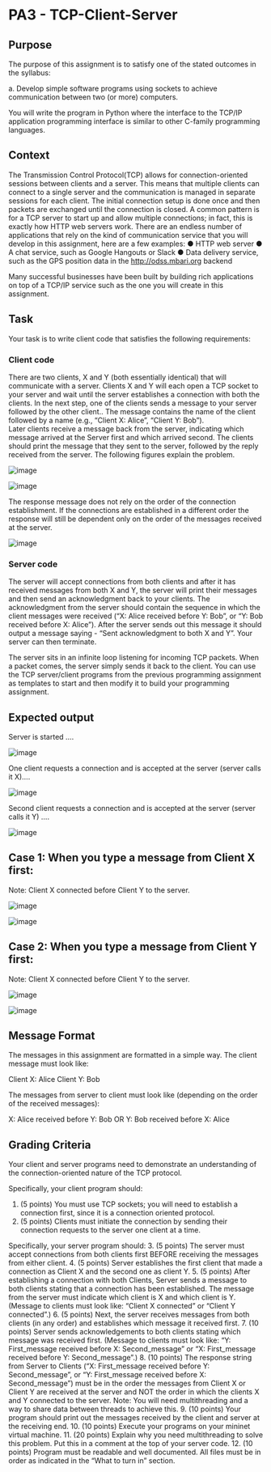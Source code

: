 # PA3 - TCP-Client-Server

## Purpose 

The purpose of this assignment is to satisfy one of the stated outcomes in the syllabus: 

a. Develop simple software programs using sockets to achieve communication between two (or more) computers. 
 
You will write the program in Python where the interface to the TCP/IP application programming interface is similar to other C-family programming languages. 

## Context 

The Transmission Control Protocol(TCP) allows for connection-oriented sessions between clients and a server. This means that multiple clients can connect to a single server and the communication is managed in separate sessions for each client. The initial connection setup is done once and then packets are exchanged until the connection is closed. A common pattern is for a TCP server to start up and allow multiple connections; in fact, this is exactly how HTTP web servers work. 
There are an endless number of applications that rely on the kind of communication service that you will develop in this assignment, here are a few examples: 
 ●	HTTP web server 
 ●	A chat service, such as Google Hangouts or Slack 
 ●	Data delivery service, such as the GPS position data in the http://odss.mbari.org backend 

Many successful businesses have been built by building rich applications on top of a TCP/IP service such as the one you will create in this assignment. 

## Task 

Your task is to write client code that satisfies the following requirements: 

### Client code 

There are two clients, X and Y (both essentially identical) that will communicate with a server. Clients X and Y will each open a TCP socket to your server and wait until the server establishes a connection with both the clients. In the next step, one of the clients sends a message to your server followed by the other client.. The message contains the name of the client followed by a name (e.g., “Client X: Alice”, “Client Y: Bob”).  
Later clients receive a message back from the server, indicating which message arrived at the Server first and which arrived second. The clients should print the message that they sent to the server, followed by the reply received from the server. The following figures explain the problem. 
 
![image](https://github.com/Jamham1020/final-projects/assets/64275401/fc252d32-518d-4a52-ab65-e7497a557c1a)

![image](https://github.com/Jamham1020/final-projects/assets/64275401/5da7b9f4-e378-4f17-a3a5-04c3038700ac)

The response message does not rely on the order of the connection establishment. If the connections are established in a different order the response will still be dependent only on the order of the messages received at the server.

![image](https://github.com/Jamham1020/final-projects/assets/64275401/19ad8cdf-2a6e-4248-a3e6-4f0d80627b2f)

### Server code 

The server will accept connections from both clients and after it has received messages from both X and Y, the server will print their messages and then send an acknowledgment back to your clients. The acknowledgment from the server should contain the sequence in which the client messages were received (“X: Alice received before Y: Bob”, or “Y: Bob received before X: Alice”). After the server sends out this message it should output a message saying - “Sent acknowledgment to both X and Y”. Your server can then terminate.  

The server sits in an infinite loop listening for incoming TCP packets. When a packet comes, the server simply sends it back to the client. You can use the TCP server/client programs from the previous programming assignment as templates to start and then modify it to build your programming assignment.   

## Expected output

Server is started ….

![image](https://github.com/Jamham1020/final-projects/assets/64275401/484bf97c-0560-4c72-8a56-662c04a00a40)

One client requests a connection and is accepted at the server (server calls it X)….

![image](https://github.com/Jamham1020/final-projects/assets/64275401/5c90bf37-a17f-4e8a-beb7-61a27aecc757)

Second client requests a connection and is accepted at the server (server calls it Y) ….

![image](https://github.com/Jamham1020/final-projects/assets/64275401/efaab4aa-24a1-409c-b413-0798b83139fe)

## Case 1: When you type a message from Client X first:

Note: Client X connected before Client Y to the server.

![image](https://github.com/Jamham1020/final-projects/assets/64275401/20a446b0-710c-4d3c-93bb-5b02733f7c11)

![image](https://github.com/Jamham1020/final-projects/assets/64275401/b2a9ee20-e85f-4fbd-9499-2b5af6d2d17c)

## Case 2: When you type a message from Client Y first:

Note: Client X connected before Client Y to the server.

![image](https://github.com/Jamham1020/final-projects/assets/64275401/8025471c-600c-487b-afe3-63a6ba0a5719)

![image](https://github.com/Jamham1020/final-projects/assets/64275401/c5a0d4d4-1482-4177-8ddb-7eab1a26c742)

## Message Format 

The messages in this assignment are formatted in a simple way. The client message must look like: 

Client X: Alice 
Client Y: Bob

The messages from server to client must look like (depending on the order of the received messages): 

X: Alice received before Y: Bob 
OR 
Y: Bob received before X: Alice 

## Grading Criteria 

Your client and server programs need to demonstrate an understanding of the connection-oriented nature of the TCP protocol. 

Specifically, your client program should:
1.	(5 points) You must use TCP sockets; you will need to establish a connection first, since it is a connection oriented protocol.
2.	(5 points) Clients must initiate the connection by sending their connection requests to the server one client at a time.

Specifically, your server program should: 
3.	(5  points) The server must accept connections from both clients first BEFORE receiving the messages from either client. 
4.	(5 points) Server establishes the first client that made a connection as Client X and the second one as client Y.
5.	(5 points) After establishing a connection with both Clients, Server sends a message to both clients stating that a connection has been established. The message from the server must indicate which client is X and which client is Y. (Message to clients must look like: “Client X connected” or “Client Y connected”.)
6.	(5 points) Next, the server receives messages from both clients (in any order) and establishes which message it received first.
7.	(10 points) Server sends acknowledgements to both clients stating which message was received first. (Message to clients must look like: “Y: First_message received before X: Second_message” or “X: First_message received before Y: Second_message”.)
8.	(10 points) The response string from Server to Clients (“X: First_message received before Y: Second_message”, or “Y: First_message received before X: Second_message”) must be in the order the messages from Client X or Client Y are received at the server and NOT the order in which the clients X and Y connected to the server.  Note: You will need multithreading and a way to share data between threads to achieve this.
9.	(10 points) Your program should print out the messages received by the client and server at the receiving end. 
10.	(10 points) Execute your programs on your mininet virtual machine. 
11.	(20 points) Explain why you need multithreading to solve this problem. Put this in a comment at the top of your server code. 
12.	(10 points) Program must be readable and well documented. All files must be in order as indicated in the “What to turn in” section.








